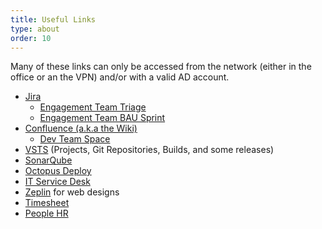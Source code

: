 ```yaml
---
title: Useful Links
type: about
order: 10
---
```


Many of these links can only be accessed from the network (either in the office or an the VPN) and/or with a valid AD account.

- [Jira](http://jira.theautonetwork.net)
    - [Engagement Team Triage](http://jira.theautonetwork.net/secure/RapidBoard.jspa?rapidView=118)
    - [Engagement Team BAU Sprint](http://jira.theautonetwork.net/secure/RapidBoard.jspa?rapidView=119)
- [Confluence (a.k.a the Wiki)](http://wiki.theautonetwork.net/dashboard.action#all-updates)
    - [Dev Team Space](http://wiki.theautonetwork.net/display/DT/Development+Team+Home)
- [VSTS](https://theleadagency.visualstudio.com/_projects) (Projects, Git Repositories, Builds, and some releases)
- [SonarQube](http://tfs.theautonetwork.net:9000/projects)
- [Octopus Deploy](http://octopus.theautonetwork.net/app#/)
- [IT Service Desk](http://jira.theautonetwork.net/servicedesk/customer/portal/1)
- [Zeplin](https://app.zeplin.io/projects) for web designs
- [Timesheet](https://timesheet.theleadagency.com)
- [People HR](https://theleadagency.peoplehr.net)